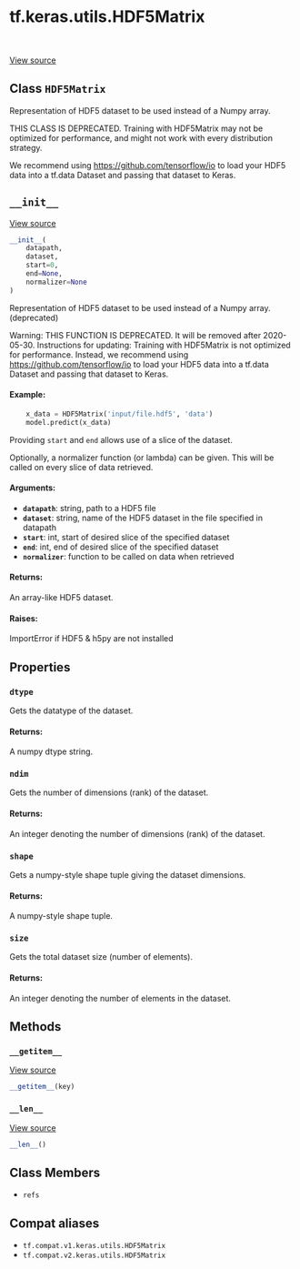<div itemscope itemtype="http://developers.google.com/ReferenceObject">
<meta itemprop="name" content="tf.keras.utils.HDF5Matrix" />
<meta itemprop="path" content="Stable" />
<meta itemprop="property" content="dtype"/>
<meta itemprop="property" content="ndim"/>
<meta itemprop="property" content="shape"/>
<meta itemprop="property" content="size"/>
<meta itemprop="property" content="__getitem__"/>
<meta itemprop="property" content="__init__"/>
<meta itemprop="property" content="__len__"/>
<meta itemprop="property" content="refs"/>
</div>

# tf.keras.utils.HDF5Matrix

<!-- Insert buttons and diff -->

<table class="tfo-notebook-buttons tfo-api" align="left">
</table>

<a target="_blank" href="/code/stable/tensorflow/python/keras/utils/io_utils.py">View source</a>



## Class `HDF5Matrix`

Representation of HDF5 dataset to be used instead of a Numpy array.



<!-- Placeholder for "Used in" -->

THIS CLASS IS DEPRECATED.
Training with HDF5Matrix may not be optimized for performance, and might
not work with every distribution strategy.

We recommend using https://github.com/tensorflow/io to load your
HDF5 data into a tf.data Dataset and passing that dataset to Keras.

<h2 id="__init__"><code>__init__</code></h2>

<a target="_blank" href="/code/stable/tensorflow/python/keras/utils/io_utils.py">View source</a>

``` python
__init__(
    datapath,
    dataset,
    start=0,
    end=None,
    normalizer=None
)
```

Representation of HDF5 dataset to be used instead of a Numpy array. (deprecated)

Warning: THIS FUNCTION IS DEPRECATED. It will be removed after 2020-05-30.
Instructions for updating:
Training with HDF5Matrix is not optimized for performance. Instead, we recommend using https://github.com/tensorflow/io to load your HDF5 data into a tf.data Dataset and passing that dataset to Keras.

#### Example:



```python
    x_data = HDF5Matrix('input/file.hdf5', 'data')
    model.predict(x_data)
```

Providing `start` and `end` allows use of a slice of the dataset.

Optionally, a normalizer function (or lambda) can be given. This will
be called on every slice of data retrieved.

#### Arguments:


* <b>`datapath`</b>: string, path to a HDF5 file
* <b>`dataset`</b>: string, name of the HDF5 dataset in the file specified
    in datapath
* <b>`start`</b>: int, start of desired slice of the specified dataset
* <b>`end`</b>: int, end of desired slice of the specified dataset
* <b>`normalizer`</b>: function to be called on data when retrieved


#### Returns:

An array-like HDF5 dataset.



#### Raises:

ImportError if HDF5 & h5py are not installed




## Properties

<h3 id="dtype"><code>dtype</code></h3>

Gets the datatype of the dataset.


#### Returns:

A numpy dtype string.


<h3 id="ndim"><code>ndim</code></h3>

Gets the number of dimensions (rank) of the dataset.


#### Returns:

An integer denoting the number of dimensions (rank) of the dataset.


<h3 id="shape"><code>shape</code></h3>

Gets a numpy-style shape tuple giving the dataset dimensions.


#### Returns:

A numpy-style shape tuple.


<h3 id="size"><code>size</code></h3>

Gets the total dataset size (number of elements).


#### Returns:

An integer denoting the number of elements in the dataset.




## Methods

<h3 id="__getitem__"><code>__getitem__</code></h3>

<a target="_blank" href="/code/stable/tensorflow/python/keras/utils/io_utils.py">View source</a>

``` python
__getitem__(key)
```




<h3 id="__len__"><code>__len__</code></h3>

<a target="_blank" href="/code/stable/tensorflow/python/keras/utils/io_utils.py">View source</a>

``` python
__len__()
```






## Class Members

* `refs` <a id="refs"></a>


## Compat aliases

* `tf.compat.v1.keras.utils.HDF5Matrix`
* `tf.compat.v2.keras.utils.HDF5Matrix`

